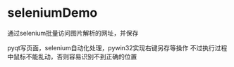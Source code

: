 # seleniumDemo
通过selenium批量访问图片解析的网址，并保存

pyqt写页面，selenium自动化处理，pywin32实现右键另存等操作
不过执行过程中鼠标不能乱动，否则容易识别不到正确的位置
